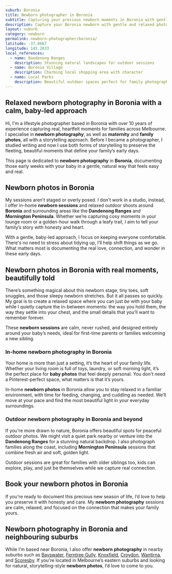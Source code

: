 ```yaml
---
suburb: Boronia
title: Newborn photographer in Boronia
subtitle: Capturing your precious newborn moments in Boronia with gentle photography
description: Capture your Boronia newborn with gentle and relaxed photography. Newborn sessions are available in your home for maximum comfort and convenience.
layout: suburb
category: newborn
permalink: newborn-photographer/boronia/
latitude: -37.8667
longitude: 145.2833
local_references:
  - name: Dandenong Ranges
    description: Stunning natural landscapes for outdoor sessions
  - name: Boronia Village
    description: Charming local shopping area with character
  - name: Local Parks
    description: Beautiful outdoor spaces perfect for family photography
---
```


## Relaxed newborn photography in Boronia with a calm, baby-led approach

Hi, I'm a lifestyle photographer based in Boronia with over 10 years of experience capturing real, heartfelt moments for families across Melbourne. I specialise in **newborn photography**, as well as **maternity** and **family photos**, all with a storytelling approach. Before I became a photographer, I studied writing and now I use both forms of storytelling to preserve the fleeting, beautiful moments that define your family’s early days.

This page is dedicated to **newborn photography** in **Boronia**, documenting those early weeks with your baby in a gentle, natural way that feels easy and real.

## Newborn photos in Boronia

My sessions aren’t staged or overly posed. I don't work in a studio, instead, I offer in-home **newborn sessions** and relaxed outdoor shoots around **Boronia** and surrounding areas like the **Dandenong Ranges** and **Mornington Peninsula**. Whether we’re capturing cosy moments in your lounge room or a golden-hour walk through a leafy trail, I aim to tell your family’s story with honesty and heart.

With a gentle, baby-led approach, I focus on keeping everyone comfortable. There's no need to stress about tidying up, I’ll help shift things as we go. What matters most is documenting the real love, connection, and wonder in these early days.

## Newborn photos in Boronia with real moments, beautifully told

There’s something magical about this newborn stage, tiny toes, soft snuggles, and those sleepy newborn stretches. But it all passes so quickly. My goal is to create a relaxed space where you can just _be_ with your baby while I quietly capture the in-between moments: the way you hold them, the way they settle into your chest, and the small details that you’ll want to remember forever.

These **newborn sessions** are calm, never rushed, and designed entirely around your baby’s needs, ideal for first-time parents or families welcoming a new sibling.

### In-home newborn photography in Boronia

Your home is more than just a setting, it’s the heart of your family life. Whether your living room is full of toys, laundry, or soft morning light, it’s the perfect place for **baby photos** that feel deeply personal. You don't need a Pinterest-perfect space, what matters is that it’s yours.

In-home **newborn photos** in Boronia allow you to stay relaxed in a familiar environment, with time for feeding, changing, and cuddling as needed. We’ll move at your pace and find the most beautiful light in your everyday surroundings.

### Outdoor newborn photography in Boronia and beyond

If you're more drawn to nature, Boronia offers beautiful spots for peaceful outdoor photos. We might visit a quiet park nearby or venture into the **Dandenong Ranges** for a stunning natural backdrop. I also photograph families along the coast, including **Mornington Peninsula** sessions that combine fresh air and soft, golden light.

Outdoor sessions are great for families with older siblings too, kids can explore, play, and just be themselves while we capture real connection.

## Book your newborn photos in Boronia

If you're ready to document this precious new season of life, I’d love to help you preserve it with honesty and care. My **newborn photography** sessions are calm, relaxed, and focused on the connection that makes your family yours.

## Newborn photography in Boronia and neighbouring suburbs

While I’m based near Boronia, I also offer **newborn photography** in nearby suburbs such as [Bayswater](newborn-photographer/bayswater/), [Ferntree Gully](newborn-photographer/ferntree-gully/), [Knoxfield](newborn-photographer/knoxfield/), [Croydon](newborn-photographer/croydon/), [Wantirna](newborn-photographer/wantirna/), and [Scoresby](newborn-photographer/scoresby/). If you're located in Melbourne’s eastern suburbs and looking for natural, storytelling-style **newborn photos**, I’d love to come to you.
